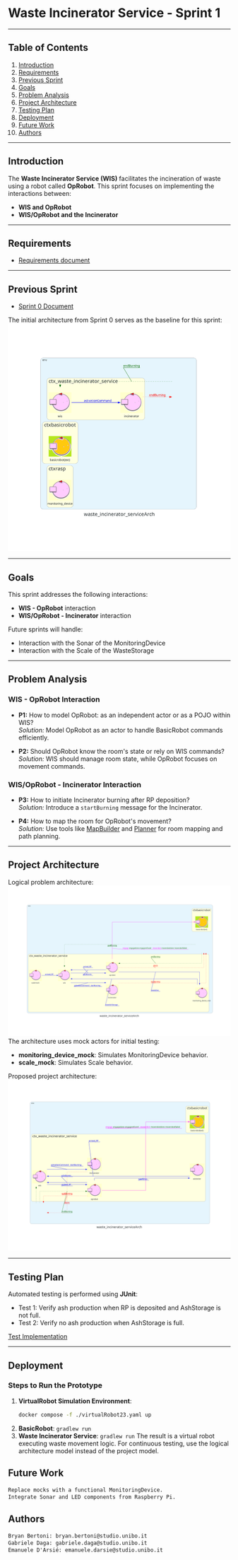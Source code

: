 # Waste Incinerator Service - Sprint 1

---

## Table of Contents
1. [Introduction](#introduction)
2. [Requirements](#requirements)
3. [Previous Sprint](#previous-sprint)
4. [Goals](#goals)
5. [Problem Analysis](#problem-analysis)
6. [Project Architecture](#project-architecture)
7. [Testing Plan](#testing-plan)
8. [Deployment](#deployment)
9. [Future Work](#future-work)
10. [Authors](#authors)

---

## Introduction
The **Waste Incinerator Service (WIS)** facilitates the incineration of waste using a robot called **OpRobot**. This sprint focuses on implementing the interactions between:
- **WIS and OpRobot**
- **WIS/OpRobot and the Incinerator**

---

## Requirements
- [Requirements document](./userDocs/TemaFinale24.html)

---

## Previous Sprint
- [Sprint 0 Document](../sprint0/README.md)
  
The initial architecture from Sprint 0 serves as the baseline for this sprint:
![Initial Architecture](./userDocs/img/architetturaIniziale.png)

---

## Goals
This sprint addresses the following interactions:
- **WIS - OpRobot** interaction
- **WIS/OpRobot - Incinerator** interaction

Future sprints will handle:
- Interaction with the Sonar of the MonitoringDevice
- Interaction with the Scale of the WasteStorage

---

## Problem Analysis

### WIS - OpRobot Interaction
- **P1:** How to model OpRobot: as an independent actor or as a POJO within WIS?  
  *Solution:* Model OpRobot as an actor to handle BasicRobot commands efficiently.

- **P2:** Should OpRobot know the room's state or rely on WIS commands?  
  *Solution:* WIS should manage room state, while OpRobot focuses on movement commands.

### WIS/OpRobot - Incinerator Interaction
- **P3:** How to initiate Incinerator burning after RP deposition?  
  *Solution:* Introduce a `startBurning` message for the Incinerator.

- **P4:** How to map the room for OpRobot's movement?  
  *Solution:* Use tools like [MapBuilder](./userDocs/MapBuilder24.html) and [Planner](./userDocs/Planner.html) for room mapping and path planning.

---

## Project Architecture
Logical problem architecture:  
![Problem Architecture](./userDocs/img/waste_incinerator_problem_servicearch.png)  
The architecture uses mock actors for initial testing:
- **monitoring_device_mock**: Simulates MonitoringDevice behavior.
- **scale_mock**: Simulates Scale behavior.

Proposed project architecture:  
![Project Architecture](./userDocs/img/waste_incinerator_project_servicearch.png)  

---

## Testing Plan
Automated testing is performed using **JUnit**:
- Test 1: Verify ash production when RP is deposited and AshStorage is not full.
- Test 2: Verify no ash production when AshStorage is full.

[Test Implementation](./src/main/java/test/TestWISOutput.java)

---

## Deployment

### Steps to Run the Prototype
1. **VirtualRobot Simulation Environment**:
   ```bash
   docker compose -f ./virtualRobot23.yaml up
2. **BasicRobot**:
    ```gradlew run```
3. **Waste Incinerator Service**:
    ```gradlew run```
The result is a virtual robot executing waste movement logic.
For continuous testing, use the logical architecture model instead of the project model.

## Future Work

    Replace mocks with a functional MonitoringDevice.
    Integrate Sonar and LED components from Raspberry Pi.

## Authors

    Bryan Bertoni: bryan.bertoni@studio.unibo.it
    Gabriele Daga: gabriele.daga@studio.unibo.it
    Emanuele D'Arsié: emanuele.darsie@studio.unibo.it